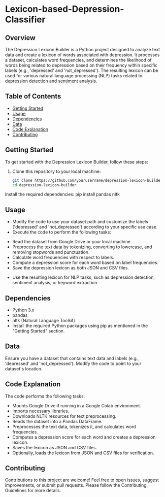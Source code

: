 # Lexicon-based-Depression-Classifier

## Overview

The Depression Lexicon Builder is a Python project designed to analyze text data and create a lexicon of words associated with depression. It processes a dataset, calculates word frequencies, and determines the likelihood of words being related to depression based on their frequency within specific labels (e.g., 'depressed' and 'not_depressed'). The resulting lexicon can be used for various natural language processing (NLP) tasks related to depression detection and sentiment analysis.

## Table of Contents

- [Getting Started](#getting-started)
- [Usage](#usage)
- [Dependencies](#dependencies)
- [Data](#data)
- [Code Explanation](#code-explanation)
- [Contributing](#contributing)

## Getting Started

To get started with the Depression Lexicon Builder, follow these steps:

1. Clone this repository to your local machine:

   ```bash
   git clone https://github.com/yourusername/depression-lexicon-builder.git
   cd depression-lexicon-builder

Install the required dependencies: 
pip install pandas nltk

## Usage
- Modify the code to use your dataset path and customize the labels ('depressed' and 'not_depressed') according to your specific use case.
- Execute the code to perform the following tasks:
 * Read the dataset from Google Drive or your local machine.
* Preprocess the text data by tokenizing, converting to lowercase, and removing stopwords and punctuation.
* Calculate word frequencies with respect to labels.
* Compute a depression score for each word based on label frequencies.
* Save the depression lexicon as both JSON and CSV files.
- Use the resulting lexicon for NLP tasks, such as depression detection, sentiment analysis, or keyword extraction.
## Dependencies
- Python 3.x
- pandas
- nltk (Natural Language Toolkit)
- Install the required Python packages using pip as mentioned in the "Getting Started" section.

## Data
Ensure you have a dataset that contains text data and labels (e.g., 'depressed' and 'not_depressed'). Modify the code to point to your dataset's location.

## Code Explanation
The code performs the following tasks:

- Mounts Google Drive if running in a Google Colab environment.
- Imports necessary libraries.
- Downloads NLTK resources for text preprocessing.
- Reads the dataset into a Pandas DataFrame.
- Preprocesses the text data, tokenizes it, and calculates word frequencies.
- Computes a depression score for each word and creates a depression lexicon.
- Saves the lexicon as JSON and CSV files.
- Optionally, loads the lexicon from JSON and CSV files for verification.
## Contributing
Contributions to this project are welcome! Feel free to open issues, suggest improvements, or submit pull requests. Please follow the Contributing Guidelines for more details.
